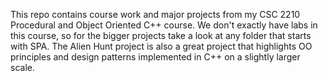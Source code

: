 This repo contains course work and major projects from my CSC 2210 Procedural and Object Oriented C++ course.
We don't exactly have labs in this course, so for the bigger projects take a look at any folder that starts with SPA. The Alien Hunt project is also a great project that highlights OO principles and design patterns implemented in C++ on a slightly larger scale.
